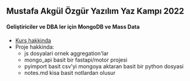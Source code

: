 ## Mustafa Akgül Özgür Yazılım Yaz Kampı 2022
#### Geliştiriciler ve DBA ler için MongoDB ve Mass Data

- [Kurs hakkinda](https://kamp.linux.org.tr/2022/kurslar/gelistiriciler-ve-dba-ler-icin-mongodb-ve-mass-data/)
- Proje hakkinda:
  - js dosyalari ornek aggregation'lar
  - mongo_api basit bir fastapi/motor projesi
  - pyimport basit csv'yi mongoya aktaran basit bir python dosyasi
  - notes.md kisa basit notlardan olusur